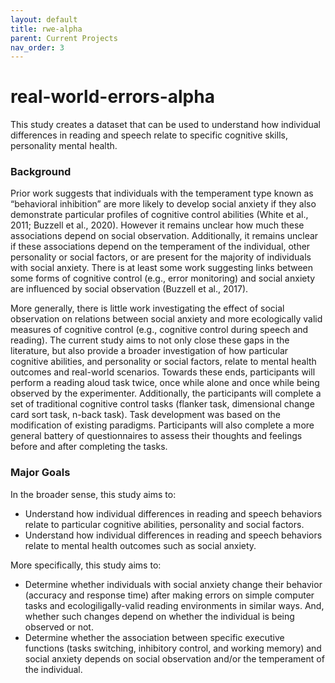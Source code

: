 ```yaml
---
layout: default
title: rwe-alpha
parent: Current Projects
nav_order: 3
---
```


# real-world-errors-alpha

This study creates a dataset that can be used to understand how individual differences in reading and speech relate to specific cognitive skills, personality mental health.

### Background

Prior work suggests that individuals with the temperament type known as “behavioral inhibition” are more likely to develop social anxiety if they also demonstrate particular profiles of cognitive control abilities (White et al., 2011; Buzzell et al., 2020). However it remains unclear how much these associations depend on social observation. Additionally, it remains unclear if these associations depend on the temperament of the individual, other personality or social factors, or are present for the majority of individuals with social anxiety. There is at least some work suggesting links between some forms of cognitive control (e.g., error monitoring) and social anxiety are influenced by social observation (Buzzell et al., 2017).

More generally, there is little work investigating the effect of social observation on relations between social anxiety and more ecologically valid measures of cognitive control (e.g., cognitive control during speech and reading). The current study aims to not only close these gaps in the literature, but also provide a broader investigation of how particular cognitive abilities, and personality or social factors, relate to mental health outcomes and real-world scenarios. Towards these ends, participants will perform a reading aloud task twice, once while alone and once while being observed by the experimenter. Additionally, the participants will complete a set of traditional cognitive control tasks (flanker task, dimensional change card sort task, n-back task). Task development was based on the modification of existing paradigms. Participants will also complete a more general battery of questionnaires to assess their thoughts and feelings before and after completing the tasks. 


### Major Goals

In the broader sense, this study aims to:
- Understand how individual differences in reading and speech behaviors relate to particular cognitive abilities, personality and social factors.
- Understand how individual differences in reading and speech behaviors relate to mental health outcomes such as social anxiety.

More specifically, this study aims to:
- Determine whether individuals with social anxiety change their behavior (accuracy and response time) after making errors on simple computer tasks and ecologiligally-valid reading environments in similar ways. And, whether such changes depend on whether the individual is being observed or not.
- Determine whether the association between specific executive functions (tasks switching, inhibitory control, and working memory) and social anxiety depends on social observation and/or the temperament of the individual. 

